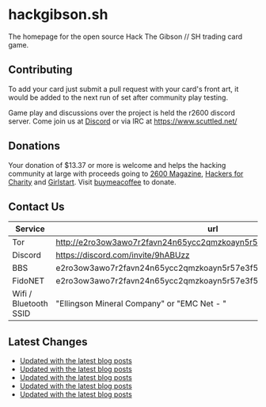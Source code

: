 # hackgibson.sh
The homepage for the open source Hack The Gibson // SH trading card game.


## Contributing

To add your card just submit a pull request with your card's front art, it would be added to the next run of set after community play testing.

Game play and discussions over the project is held the r2600 discord server. Come join us at [Discord](https://discord.com/invite/9hABUzz) or via IRC at https://www.scuttled.net/


## Donations

Your donation of $13.37 or more is welcome and helps the hacking community at large with proceeds going to [2600 Magazine](https://2600.com/), [Hackers for Charity](https://hackersforcharity.org) and [Girlstart](https://girlstart.org).  Visit [buymeacoffee](https://www.buymeacoffee.com/hackgibson.sh) to donate.


## Contact Us

Service | url
-|-
Tor | http://e2ro3ow3awo7r2favn24n65ycc2qmzkoayn5r57e3f56nvjwdcgg32ad.onion
Discord | https://discord.com/invite/9hABUzz
BBS | e2ro3ow3awo7r2favn24n65ycc2qmzkoayn5r57e3f56nvjwdcgg32ad.onion:23
FidoNET | e2ro3ow3awo7r2favn24n65ycc2qmzkoayn5r57e3f56nvjwdcgg32ad.onion:24554
Wifi / Bluetooth SSID | "Ellingson Mineral Company" or "EMC Net - <fidonet address>"

## Latest Changes
<!-- BLOG-POST-LIST:START -->
- [Updated with the latest blog posts](https://github.com/DFW2600/hackgibson.sh/commit/b17c8c63e2e3eae80398a4faf633f944b73a47fb)
- [Updated with the latest blog posts](https://github.com/DFW2600/hackgibson.sh/commit/471a9434e07d86ef6e3c6e4917d6289ac1d32a2a)
- [Updated with the latest blog posts](https://github.com/DFW2600/hackgibson.sh/commit/242bf2d616b7a50a4e5163734cb800eeabd18155)
- [Updated with the latest blog posts](https://github.com/DFW2600/hackgibson.sh/commit/b65bd0dccf9989499f52a51ceb2a08bcfa61e35f)
- [Updated with the latest blog posts](https://github.com/DFW2600/hackgibson.sh/commit/e2666dcf2aee4ba0568f2dde893a3e9cabd0ce8f)
<!-- BLOG-POST-LIST:END -->

